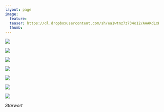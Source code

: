 ```yaml
---
layout: page
image:
  feature:
  teaser: https://dl.dropboxusercontent.com/sh/ea1wtnz7z734o12/AAAKdLxHJi9IRG3FPpNfvFm1a/luontokuvat/kes%C3%A4/4/DS21583-245px.jpg
  thumb:
---
```


[![](https://dl.dropboxusercontent.com/sh/ea1wtnz7z734o12/AAD6CtJe7LLJxDz4CCev01Nna/luontokuvat/kes%C3%A4/4/DS21573-800px.jpg)](https://dl.dropboxusercontent.com/sh/ea1wtnz7z734o12/AACUHaKb4HyvcueeulozWIZga/luontokuvat/kes%C3%A4/4/DS21573.jpg)

[![](https://dl.dropboxusercontent.com/sh/ea1wtnz7z734o12/AAAaJNqznbz2rturoPyXgpZLa/luontokuvat/kes%C3%A4/4/DS21576-800px.jpg)](https://dl.dropboxusercontent.com/sh/ea1wtnz7z734o12/AABqKKyZ5tDjPDqb8tWhYReba/luontokuvat/kes%C3%A4/4/DS21576.jpg)

[![](https://dl.dropboxusercontent.com/sh/ea1wtnz7z734o12/AAA0cvags5D3fyy2G62ITg1va/luontokuvat/kes%C3%A4/4/DS21583-800px.jpg)](https://dl.dropboxusercontent.com/sh/ea1wtnz7z734o12/AAArHqNJ3EqPAjr8yiMAn1ifa/luontokuvat/kes%C3%A4/4/DS21583.jpg)

[![](https://dl.dropboxusercontent.com/sh/ea1wtnz7z734o12/AAAeShsmCiWxU276FIn1XEA4a/luontokuvat/kes%C3%A4/4/DS21592-800px.jpg)](https://dl.dropboxusercontent.com/sh/ea1wtnz7z734o12/AAD-gJyVHthlCNIRI3AHztC_a/luontokuvat/kes%C3%A4/4/DS21592.jpg)

[![](https://dl.dropboxusercontent.com/sh/ea1wtnz7z734o12/AADDNsOYDK97Eb54fVxu-0HVa/luontokuvat/kes%C3%A4/4/DS21587-800px.jpg)](https://dl.dropboxusercontent.com/sh/ea1wtnz7z734o12/AADBbgSlMwk5QxMpJ4i99CKQa/luontokuvat/kes%C3%A4/4/DS21587.jpg)

[![](https://dl.dropboxusercontent.com/sh/ea1wtnz7z734o12/AAD61P4OZT4a1q-cq39RtJufa/luontokuvat/kes%C3%A4/4/DS21600-800px.jpg)](https://dl.dropboxusercontent.com/sh/ea1wtnz7z734o12/AACNYEN1G0zniK-VT6AgbA2ba/luontokuvat/kes%C3%A4/4/DS21600.jpg)

[![](https://dl.dropboxusercontent.com/sh/ea1wtnz7z734o12/AAAEwsPtivKYoxJJMbCPY2HIa/luontokuvat/kes%C3%A4/4/DS21590-800px.jpg)](https://dl.dropboxusercontent.com/sh/ea1wtnz7z734o12/AACYEGkeQ18EM8rcsxCd5WVqa/luontokuvat/kes%C3%A4/4/DS21590.jpg)

*Starwort*
